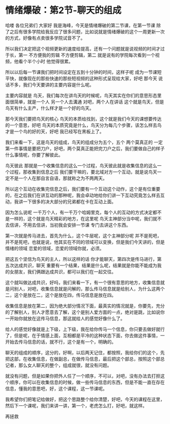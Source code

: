 # 情绪爆破：第2节-聊天的组成

哈喽 各位兄弟们 大家好 我是海峰，今天是情绪爆破的第二节课，在第一节课 除了之后有很多学院给我反应了很多问题，比如说就是情绪爆破的这个一周更新一次的方式，好像有点卖很多学院试音不了。

所以我们决定把这个视频更新的速度给提高，还有一个问题就是说视频的时间才过于长，第一 不方便我的剪辑 不方便剪辑，第二 就是说有的学院每次看到一个视频，他看个半个小时 他觉得很累。

所以以后每一节课我们把时间设定在五到十分钟的时间，这样子呢 成为一节课短平快，就像现在的那些快速的那些短视频的这种形式呈现给大家，好吧 那今天 说话不多，我们今天要讲的主要内容是什么呢。

主要内容就是 鸟天，我们每次在讲鸟天的时候呢，鸟天其实在你们的意思形态里面很简单，就是一个人 另一个人去溝通 对吧，两个人在讲话 这个就是鸟天，但是鸟天有什么主产，什么样才是一个好的鸟天。

那今天我们要把鸟天的核心 鸟天的本质给找到，这个就是我们今天的课想要传达的一个意思，好吧 鸟天的本质究竟是什么，鸟天分为每几个步骤，该怎么样去鸟才是一个鸟的好的天，好吧 我已经写在黑板上了。

我们来看一下，这是鸟天的组成，鸟天的组成分为五个，五个 两个莫真正的 一定第一件事情是要把刀户，好吧，两个莫真正能把完刀户之后，我们要做自己的样子什么事情呢，你要了解彼此。

鸟天彼此 那就是一个收集信息的这么一个过程，鸟天彼此就是收集信息的这么一个过程，那收集到信息之后 我们要干嘛的，要北域对方一个互动，就是说鸟天一定不是一个人在那自言自语，那就称之为不两两天。

所以这个互动在收集完信息之后，我们要有一个互动这个动作，这个是有位重要的，在之后我们在讲互动的那种呢，我会卓动地给你们讲一下互动究竟怎么样去互动，我讲一下很多的决大部分的兄弟都在卡在互动上面。

因为怎么说呢 一千万个人，有一千万个哈姆里克，每个人的互动的方式决定都不是一样的，这个就是鸟天精彩的地方，在这里呢 鸟天主神部分当中呢，我们就不去信讲，不用去信讲，当初我会安排一节课 专门去讲这个东西。

第一次就是传马进去，首先为什么，这个牛层呢，这个主神部分呢 并不是死吧，并不是死吧，也就是说，他其实在不同的领域可以变换，但是我们今天讲的，但是情绪的领域 恋爱的领域，恋爱的领域你就，必须。

把这五个坚信为鸟天的主人，所以这样的话 你才能聊天，第四次是传马进行，第五次达成共识，聊天 重要有一个结果，结果是什么呢，结果就是你能不能成为我的女朋友，我们俩跟达成共识，都可以我们在一起交往。

这个就叫做达成共识，好吗，我们来看一下，有一个很有意思的地方，收集信息就是问别人，对吧，收集信息就是问解的，那么传马信息就是给别人，为什么这两个二，这个是放在二，这个是放在四，传马信息是放在四。

收集信息是放在第二，因为绝大部分情况下面，最真实的情况就是，你要先，充分的了解别人，别人才愿意去了解，这个是别人爱方面的一点，绝对是跳，比如说你一开始你就放在这传马信息，那这就给人的感觉好像什么了。

给人的感觉好像就是上下级，上下级，我在给你传马一个信息，你只要去做好就行了，但是呢，在于情感上面，互相都是平冷的这种状态下面，你去做这件事情，一开始去传马信息的话，就不行，这个是有一个，明确的。

聊天的组成的顺序，这分的，好啊，以后两天记住，都按照，我给你们的这个，先把这部，在收集信息，在做副总，在做传马信息，最后把这个部总，按照这个部总记者，那么女人聊天的整个，组成就很，就没有问题。

就没有问题，但是如果你把外人任了一个顺序，不可以，对吧，没有办法去打担这个顺序，你可以在收集信息的时候，做一些传马信息的东西，但是不能一直在存在信息，懂我的意思吧，好，这个课程，这一节课呢。

我希望你们把笔记给做好，把这个思路整个给你清楚，好吧，今天的课程在这里，然后下一个课呢，我们来讲一讲，第一个，老虎怎么打，好吧，就这样。

再拯救